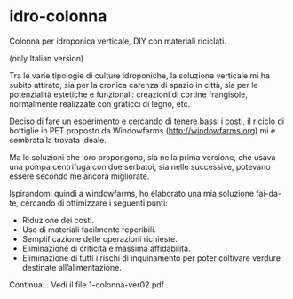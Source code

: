 # idro-colonna
Colonna per idroponica verticale, DIY con materiali riciclati.

(only Italian version)

Tra le varie tipologie di culture idroponiche, la soluzione verticale mi ha subito attirato, sia per la cronica carenza di spazio in città, sia per le potenzialità estetiche e funzionali: creazioni di cortine frangisole, normalmente realizzate con graticci di legno, etc.

Deciso di fare un esperimento e cercando di tenere bassi i costi, il riciclo di bottiglie in PET proposto da Windowfarms (http://windowfarms.org) mi è sembrata la trovata ideale.

Ma le soluzioni che loro propongono, sia nella prima versione, che usava una pompa centrifuga con due serbatoi, sia nelle successive, potevano essere secondo me ancora migliorate.

Ispirandomi quindi a windowfarms, ho elaborato una mia soluzione fai-da-te, cercando di ottimizzare i seguenti punti:
- Riduzione dei costi.
- Uso di materiali facilmente reperibili.
- Semplificazione delle operazioni richieste.
- Eliminazione di criticità e massima affidabilità.
- Eliminazione di tutti i rischi di inquinamento per poter coltivare verdure destinate all’alimentazione.

Continua... Vedi il file 1-colonna-ver02.pdf
